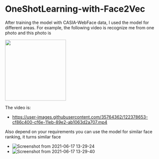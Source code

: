 

# OneShotLearning-with-Face2Vec

After training the model with CASIA-WebFace data, I used the model for different areas. For example, the following video is recognize me from one photo and this photo is 

<img src="https://user-images.githubusercontent.com/35764362/122378994-1f658b00-cf6f-11eb-9463-f13a249154e5.jpg" width="200" height="200">

The video is:

- https://user-images.githubusercontent.com/35764362/122378653-cf86c400-cf6e-11eb-89e2-ab1063d2a707.mp4

Also depend on your requirements you can use the model for similar face ranking, it turns similar face
- ![Screenshot from 2021-06-17 13-29-24](https://user-images.githubusercontent.com/35764362/122380127-39539d80-cf70-11eb-8862-1b5f28f82788.png)
- ![Screenshot from 2021-06-17 13-29-40](https://user-images.githubusercontent.com/35764362/122380132-3b1d6100-cf70-11eb-8055-bf7fb78ba262.png)
